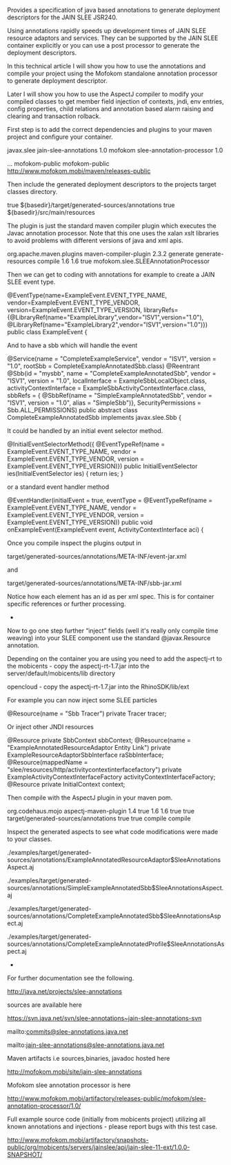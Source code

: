 Provides a specification of java based annotations to generate deployment descriptors for the JAIN SLEE JSR240.

Using annotations rapidly speeds up development times of JAIN SLEE resource adaptors and services. They can be supported by the JAIN SLEE container explicitly or you can use a post processor to generate the deployment descriptors.

In this technical article I will show you how to use the annotations and compile your project using the Mofokom standalone annotation processor to generate deployment descriptor.

Later I will show you how to use the AspectJ compiler to modify your compiled classes to get member field injection of contexts, jndi, env entries, config properties, child relations and annotation based alarm raising and clearing and transaction rolback.

First step is to add the correct dependencies and plugins to your maven project and configure your container.

 
<dependency>
    <groupId>javax.slee</groupId>
    <artifactId>jain-slee-annotations</artifactId>
    <version>1.0</version>
</dependency>
<dependency>
    <groupId>mofokom</groupId>
    <artifactId>slee-annotation-processor</artifactId>
    <version>1.0</version>
</dependency>

...
<repositories>
  <repository>
      <id>mofokom-public</id>
      <name>mofokom-public</name>
      <url>http://www.mofokom.mobi/maven/releases-public</url>
  </repository>
</repositories>

Then include the generated deployment descriptors to the projects target classes directory.

<build>
    <resources>
        <resource>
            <filtering>true</filtering>
                <directory>${basedir}/target/generated-sources/annotations</directory>
         </resource>
    <resource>
        <filtering>true</filtering>
            <directory>${basedir}/src/main/resources</directory>
    </resource>
</resources>

The plugin is just the standard maven compiler plugin which executes the Javac annotation processor. Note that this one uses the xalan xslt libraries to avoid problems with different versions of java and xml apis.

 
<plugin>
    <groupId>org.apache.maven.plugins</groupId>
    <artifactId>maven-compiler-plugin</artifactId>
    <version>2.3.2</version>
    <executions>
        <execution>
            <id>generate</id>
            <phase>generate-resources</phase>
            <goals>
                <goal>compile</goal> 
            </goals>
        </execution>
    </executions>
    <configuration>
        <source>1.6</source>
        <target>1.6</target>
        <verbose>true</verbose>
        <annotationProcessors>
            <annotationProcessor>mofokom.slee.SLEEAnnotationProcessor</annotationProcessor>
        </annotationProcessors>
    </configuration>
</plugin>

Then we can get to coding with annotations for example to create a JAIN SLEE event type.

 @EventType(name=ExampleEvent.EVENT_TYPE_NAME,
 vendor=ExampleEvent.EVENT_TYPE_VENDOR,
 version=ExampleEvent.EVENT_TYPE_VERSION,
 libraryRefs={@LibraryRef(name="ExampleLibrary",vendor="ISV1",version="1.0"),   @LibraryRef(name="ExampleLibrary2",vendor="ISV1",version="1.0")}) 
 public class ExampleEvent {

And to have a sbb which will handle the event

 @Service(name = "CompleteExampleService", vendor = "ISV1", version = "1.0", rootSbb = CompleteExampleAnnotatedSbb.class)
 @Reentrant
 @Sbb(id = "mysbb", name = "CompleteExampleAnnotatedSbb", vendor = "ISV1", version = "1.0",
 localInterface = ExampleSbbLocalObject.class,
 activityContextInterface = ExampleSbbActivityContextInterface.class,
 sbbRefs = {
 @SbbRef(name = "SimpleExampleAnnotatedSbb", vendor = "ISV1", version = "1.0", alias = "SimpleSbb")},
 SecurityPermissions = Sbb.ALL_PERMISSIONS)
 public abstract class CompleteExampleAnnotatedSbb implements javax.slee.Sbb {

It could be handled by an initial event selector method.

 @InitialEventSelectorMethod({
 @EventTypeRef(name = ExampleEvent.EVENT_TYPE_NAME,
 vendor = ExampleEvent.EVENT_TYPE_VENDOR,
 version = ExampleEvent.EVENT_TYPE_VERSION)}) 
 public InitialEventSelector ies(InitialEventSelector ies) {
    return ies;
 }

or a standard event handler method

 @EventHandler(initialEvent = true, eventType =
 @EventTypeRef(name = ExampleEvent.EVENT_TYPE_NAME,
 vendor = ExampleEvent.EVENT_TYPE_VENDOR,
 version = ExampleEvent.EVENT_TYPE_VERSION)) 
 public void onExampleEvent(ExampleEvent event,
 ActivityContextInterface aci) {

Once you compile inspect the plugins output in

 target/generated-sources/annotations/META-INF/event-jar.xml

and

 target/generated-sources/annotations/META-INF/sbb-jar.xml

Notice how each element has an id as per xml spec. This is for container specific references or further processing.

-

Now to go one step further “inject” fields (well it's really only compile time weaving) into your SLEE component use the standard @javax.Resource annotation.

Depending on the container you are using you need to add the aspectj-rt to the mobicents - copy the aspectj-rt-1.7.jar into the server/default/mobicents/lib directory

opencloud - copy the aspectj-rt-1.7.jar into the RhinoSDK/lib/ext

For example you can now inject some SLEE particles

 @Resource(name = "Sbb Tracer")
 private Tracer tracer;

Or inject other JNDI resources

 @Resource
 private SbbContext sbbContext;
 @Resource(name = "ExampleAnnotatedResourceAdaptor Entity Link")
 private ExampleResourceAdaptorSbbInterface raSbbInterface;
 @Resource(mappedName = "slee/resources/http/activitycontextinterfacefactory")
 private ExampleActivityContextInterfaceFactory activityContextInterfaceFactory;
 @Resource
 private InitialContext context;

Then compile with the AspectJ plugin in your maven pom.

 
<plugin>
    <groupId>org.codehaus.mojo</groupId>
    <artifactId>aspectj-maven-plugin</artifactId>
    <version>1.4</version>
    <configuration>
        <forceAjcCompile>true</forceAjcCompile>
        <source>1.6</source>
        <target>1.6</target>
        <showWeaveInfo>true</showWeaveInfo>
        <verbose>true</verbose>
        <aspectDirectory>target/generated-sources/annotations</aspectDirectory>
        <!--skip>true</skip-->
        <XnoInline>true</XnoInline>
        <Xreweavable>true</Xreweavable>
        <!--addSafePrefix>true</addSafePrefix-->
    </configuration>
    <executions>
        <execution>
            <phase>compile</phase>
            <goals>
                <goal>compile</goal>
            </goals>
        </execution>
    </executions>
</plugin>

Inspect the generated aspects to see what code modifications were made to your classes.

 ./examples/target/generated-sources/annotations/ExampleAnnotatedResourceAdaptor$SleeAnnotationsAspect.aj

 ./examples/target/generated-sources/annotations/SimpleExampleAnnotatedSbb$SleeAnnotationsAspect.aj

 ./examples/target/generated-sources/annotations/CompleteExampleAnnotatedSbb$SleeAnnotationsAspect.aj

 ./examples/target/generated-sources/annotations/CompleteExampleAnnotatedProfile$SleeAnnotationsAspect.aj

-

For further documentation see the following.

http://java.net/projects/slee-annotations

sources are available here

https://svn.java.net/svn/slee-annotations~jain-slee-annotations-svn

mailto:commits@slee-annotations.java.net

mailto:jain-slee-annotations@slee-annotations.java.net

Maven artifacts i.e sources,binaries, javadoc hosted here

http://mofokom.mobi/site/jain-slee-annotations

Mofokom slee annotation processor is here

http://www.mofokom.mobi/artifactory/releases-public/mofokom/slee-annotation-processor/1.0/

Full example source code (initially from mobicents project) utilizing all known annotations and injections - please report bugs with this test case.

http://www.mofokom.mobi/artifactory/snapshots-public/org/mobicents/servers/jainslee/api/jain-slee-11-ext/1.0.0-SNAPSHOT/
